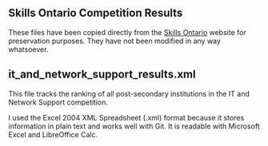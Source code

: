 ## Skills Ontario Competition Results ##

These files have been copied directly from the [Skills Ontario](https://www.skillsontario.com/) website for preservation purposes. They have not been modified in any way whatsoever.

## it_and_network_support_results.xml ##

This file tracks the ranking of all post-secondary institutions in the IT and Network Support competition.

I used the Excel 2004 XML Spreadsheet (.xml) format because it stores information in plain text and works well with Git. It is readable with Microsoft Excel and LibreOffice Calc.
